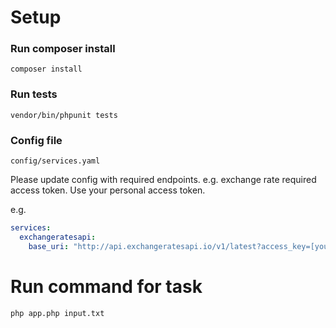 # Setup

### Run composer install

```
composer install
```

### Run tests

```
vendor/bin/phpunit tests
```

### Config file

```
config/services.yaml
```

Please update config with required endpoints. e.g. exchange rate required access token.
Use your personal access token.

e.g.

```yml
services:
  exchangeratesapi:
    base_uri: "http://api.exchangeratesapi.io/v1/latest?access_key=[your own access token]"
```

# Run command for task

```bash
php app.php input.txt
```
